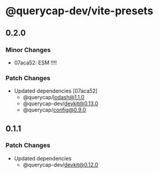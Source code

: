 # @querycap-dev/vite-presets

## 0.2.0

### Minor Changes

- 07aca52: ESM !!!!

### Patch Changes

- Updated dependencies [07aca52]
  - @querycap/lodash@1.1.0
  - @querycap-dev/devkit@0.13.0
  - @querycap/config@0.9.0

## 0.1.1

### Patch Changes

- Updated dependencies
  - @querycap-dev/devkit@0.12.0
